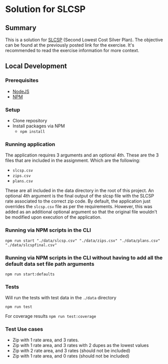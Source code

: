 # Solution for SLCSP

## Summary

This is a solution for [SLCSP](https://homework.adhoc.team/slcsp/) (Second Lowest Cost Silver Plan). The objective can be found at the previously posted link for the exercise. It's recommended to read the exercise information for more context.

## Local Development

### Prerequisites
* [NodeJS](https://nodejs.org/en/)
* [NPM](https://www.npmjs.com/)

### Setup
* Clone repository
* Install packages via NPM
  * ```npm install```

### Running application
The application requires 3 arguments and an optional 4th. These are the 3 files that are included in the assignment. Which are the following:

* ```slcsp.csv```
* ```zips.csv```
* ```plans.csv```

These are all included in the data directory in the root of this project. An optional 4th argument is the final output of the slcsp file with the SLCSP rate associated to the correct zip code. By default, the application just overrides the ```slcsp.csv``` file as per the requirements. However, this was added as an additional optional argument so that the original file wouldn't be modified upon execution of the application.

### Running via NPM scripts in the CLI
```npm run start "./data/slcsp.csv" "./data/zips.csv" "./data/plans.csv" "./data/slcspfinal.csv"```

### Running via NPM scripts in the CLI without having to add all the default data set file path arguments

```npm run start:defaults```

### Tests

Will run the tests with test data in the ```./data``` directory

```npm run test```

For coverage results
```npm run test:coverage```

### Test Use cases
* Zip with 1 rate area, and 3 rates.
* Zip with 1 rate area, and 3 rates with 2 dupes as the lowest values
* Zip with 2 rate area, and 3 rates (should not be included)
* Zip with 1 rate area, and 0 rates (should not be included)